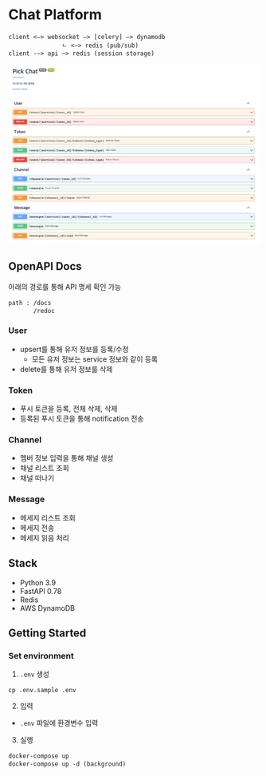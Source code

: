 # Chat Platform
```
client <—> websocket —> [celery] —> dynamodb
               ㄴ <—> redis (pub/sub)
client -—> api —> redis (session storage)
```
![openapi.png](openapi.png)

## OpenAPI Docs
아래의 경로를 통해 API 명세 확인 가능
```
path : /docs
       /redoc
```


### User
* upsert를 통해 유저 정보를 등록/수정
  * 모든 유저 정보는 service 정보와 같이 등록
* delete를 통해 유저 정보를 삭제

### Token
* 푸시 토큰을 등록, 전체 삭제, 삭제
* 등록된 푸시 토큰을 통해 notification 전송

### Channel
* 멤버 정보 입력을 통해 채널 생성
* 채널 리스트 조회
* 채널 떠나기

### Message
* 메세지 리스트 조회
* 메세지 전송
* 메세지 읽음 처리


## Stack
* Python 3.9
* FastAPI 0.78
* Redis
* AWS DynamoDB


## Getting Started

### Set environment
1. `.env` 생성
```
cp .env.sample .env 
```

2. 입력
* `.env` 파일에 환경변수 입력

3. 실행
```
docker-compose up
docker-compose up -d (background)
```
